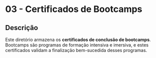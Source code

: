 # 03 - Certificados de Bootcamps

## Descrição

Este diretório armazena os **certificados de conclusão de bootcamps**. Bootcamps são programas de formação intensiva e imersiva, e estes certificados validam a finalização bem-sucedida desses programas.
